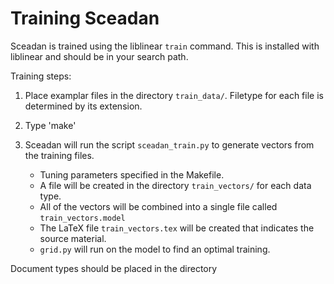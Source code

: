 Training Sceadan
================

Sceadan is trained using the liblinear `train` command. This is installed with liblinear and should be in your search path.

Training steps:

1. Place examplar files in the directory `train_data/`. Filetype for each file is determined by its extension.

2. Type 'make'

3. Sceadan will run the script `sceadan_train.py` to generate vectors from the training files.

   - Tuning parameters specified in the Makefile.
   - A file will be created in the directory `train_vectors/` for each data type.
   - All of the vectors will be combined into a single file called `train_vectors.model`
   - The LaTeX file `train_vectors.tex` will be created that indicates the source material.
   - `grid.py` will run on the model to find an optimal training.


Document types should be placed in the directory 